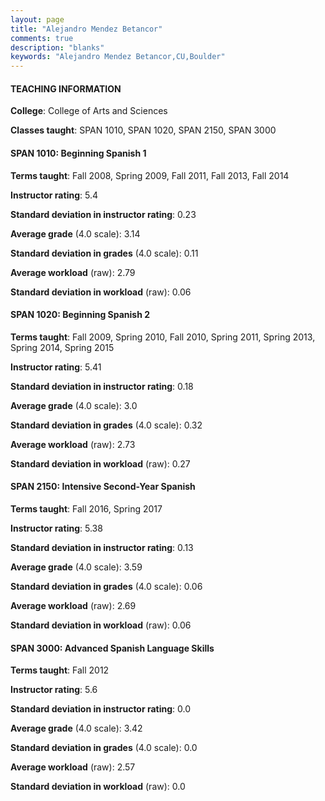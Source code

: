 ```yaml
---
layout: page
title: "Alejandro Mendez Betancor" 
comments: true
description: "blanks"
keywords: "Alejandro Mendez Betancor,CU,Boulder"
---
```

<head>
<script src="https://ajax.googleapis.com/ajax/libs/jquery/2.1.3/jquery.min.js"></script>
<script src="https://dl.dropboxusercontent.com/s/pc42nxpaw1ea4o9/highcharts.js?dl=0"></script>
<!-- <script src="../assets/js/highcharts.js"></script> -->
<style type="text/css">@font-face {
	font-family: "Bebas Neue";
	src: url(https://www.filehosting.org/file/details/544349/BebasNeue Regular.otf) format("opentype");
	}
	h1.Bebas { 
		font-family: "Bebas Neue", Verdana, Tahoma;
	}
</style>
</head>
	   
#### TEACHING INFORMATION

**College**: College of Arts and Sciences

**Classes taught**: SPAN 1010, SPAN 1020, SPAN 2150, SPAN 3000

#### SPAN 1010: Beginning Spanish 1

**Terms taught**: Fall 2008, Spring 2009, Fall 2011, Fall 2013, Fall 2014

**Instructor rating**: 5.4

**Standard deviation in instructor rating**: 0.23

**Average grade** (4.0 scale): 3.14

**Standard deviation in grades** (4.0 scale): 0.11

**Average workload** (raw): 2.79

**Standard deviation in workload** (raw): 0.06

#### SPAN 1020: Beginning Spanish 2

**Terms taught**: Fall 2009, Spring 2010, Fall 2010, Spring 2011, Spring 2013, Spring 2014, Spring 2015

**Instructor rating**: 5.41

**Standard deviation in instructor rating**: 0.18

**Average grade** (4.0 scale): 3.0

**Standard deviation in grades** (4.0 scale): 0.32

**Average workload** (raw): 2.73

**Standard deviation in workload** (raw): 0.27

#### SPAN 2150: Intensive Second-Year Spanish

**Terms taught**: Fall 2016, Spring 2017

**Instructor rating**: 5.38

**Standard deviation in instructor rating**: 0.13

**Average grade** (4.0 scale): 3.59

**Standard deviation in grades** (4.0 scale): 0.06

**Average workload** (raw): 2.69

**Standard deviation in workload** (raw): 0.06

#### SPAN 3000: Advanced Spanish Language Skills

**Terms taught**: Fall 2012

**Instructor rating**: 5.6

**Standard deviation in instructor rating**: 0.0

**Average grade** (4.0 scale): 3.42

**Standard deviation in grades** (4.0 scale): 0.0

**Average workload** (raw): 2.57

**Standard deviation in workload** (raw): 0.0

